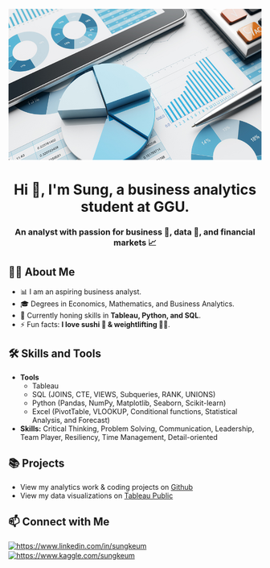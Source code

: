 <p align="center">
  <img width="1000" height="300" src="/plpso-feratures-data-business.jpg">
</p>

<h1 align="center">Hi 👋, I'm Sung, a business analytics student at GGU.</h1>
<h3 align="center">An analyst with passion for business 🏪, data 📔, and financial markets 📈</h3>

<h2>🙋‍♀️ About Me</h2>

- 📊 I am an aspiring business analyst.
- 🎓 Degrees in Economics, Mathematics, and Business Analytics.
- 🌱 Currently honing skills in **Tableau, Python, and SQL**.
- ⚡ Fun facts: **I love sushi 🍣 & weightlifting 🏋️‍♂️**.

<h2>🛠 Skills and Tools</h2>

- **Tools**
  - Tableau
  - SQL (JOINS, CTE, VIEWS, Subqueries, RANK, UNIONS)
  - Python (Pandas, NumPy, Matplotlib, Seaborn, Scikit-learn)
  - Excel (PivotTable, VLOOKUP, Conditional functions, Statistical Analysis, and Forecast)
- **Skills:** Critical Thinking, Problem Solving, Communication, Leadership, Team Player, Resiliency, Time Management, Detail-oriented

<h2>📚 Projects</h2>

- View my analytics work & coding projects on [Github](https://github.com/SunghKeum?tab=repositories)
- View my data visualizations on [Tableau Public](https://public.tableau.com/app/profile/sung.keum/vizzes)

<h2>📫 Connect with Me</h2>

<p align="left">
<a href="https://www.linkedin.com/in/sungkeum" target="blank"><img align="center" src="https://raw.githubusercontent.com/rahuldkjain/github-profile-readme-generator/master/src/images/icons/Social/linked-in-alt.svg" alt="https://www.linkedin.com/in/sungkeum" height="30" width="40" /></a>
<a href="https://www.kaggle.com/sungkeum" target="blank"><img align="center" src="https://raw.githubusercontent.com/rahuldkjain/github-profile-readme-generator/master/src/images/icons/Social/kaggle.svg" alt="https://www.kaggle.com/sungkeum" height="30" width="40" /></a>
